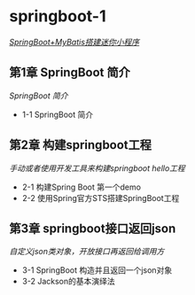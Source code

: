 # springboot-1
*[SpringBoot+MyBatis搭建迷你小程序](https://www.imooc.com/learn/945)*<br>


## 第1章 SpringBoot 简介<br>
*SpringBoot 简介*<br>

- 1-1 SpringBoot 简介<br>


## 第2章 构建springboot工程<br>
*手动或者使用开发工具来构建springboot hello工程*<br>

- 2-1 构建Spring Boot 第一个demo<br>
- 2-2 使用Spring官方STS搭建SpringBoot工程<br>


## 第3章 springboot接口返回json<br>
*自定义json类对象，开放接口再返回给调用方*<br>
- 3-1 SpringBoot 构造并且返回一个json对象<br>
- 3-2 Jackson的基本演绎法<br>
